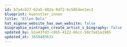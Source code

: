 ```yaml
---
id: b7a4cb27-62a5-402a-9df2-bc5854ee1ec3
blueprint: kuenstler_innen
title: 'Ellen Bolz'
hat_eigene_website_has_own_website: false
biographie_eintragen_create_artist_s_biography: false
updated_by: b1a43fd3-c865-4122-b6cc-50cfa81a1985
updated_at: 1650485632
---
```

